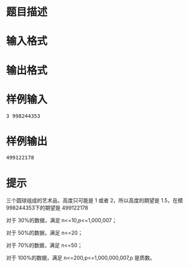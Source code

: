 

# 题目描述



# 输入格式



# 输出格式



# 样例输入


<pre>3 998244353
</pre>

# 样例输出


<pre>499122178
</pre>

# 提示


<p>
三个圆球组成的艺术品，高度只可能是 1 或者 2，所以高度的期望是 1.5，在模 998244353下的期望是 499122178
</p>
<p>
对于 30%的数据，满足 n&lt;=10,p&lt;=1,000,007；
</p>
<p>
对于 50%的数据，满足 n&lt;=20；
</p>
<p>
对于 70%的数据，满足 n&lt;=50；
</p>
<p>
对于 100%的数据，满足 n&lt;=200,p&lt;=1,000,000,007,p 是质数。
</p>
